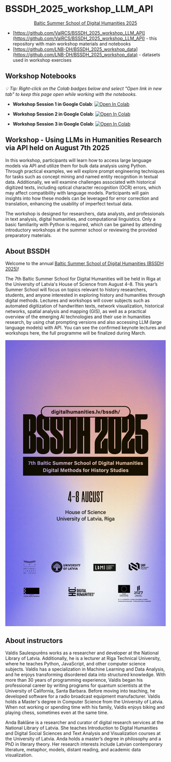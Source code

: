 # BSSDH_2025_workshop_LLM_API

<div style="text-align: center;">

[Baltic Summer School of Digital Humanities 2025](https://www.digitalhumanities.lv/bssdh/2025/about/)

</div>

- [https://github.com/ValRCS/BSSDH_2025_workshop_LLM_API](https://github.com/ValRCS/BSSDH_2025_workshop_LLM_API) - this repository with main workshop materials and notebooks
- [https://github.com/LNB-DH/BSSDH_2025_workshop_data](https://github.com/LNB-DH/BSSDH_2025_workshop_data) - datasets used in workshop exercises

## Workshop Notebooks
*💡 Tip: Right-click on the Colab badges below and select "Open link in new tab" to keep this page open while working with the notebooks.*

- **Workshop Session 1 in Google Colab**: <a href="https://colab.research.google.com/github/ValRCS/BSSDH_2025_workshop_LLM_API/blob/main/notebooks/workshop_session_1.ipynb" target="_blank"><img src="https://colab.research.google.com/assets/colab-badge.svg" alt="Open In Colab"/></a>

- **Workshop Session 2 in Google Colab**: <a href="https://colab.research.google.com/github/ValRCS/BSSDH_2025_workshop_LLM_API/blob/main/notebooks/workshop_session_2.ipynb" target="_blank"><img src="https://colab.research.google.com/assets/colab-badge.svg" alt="Open In Colab"/></a>

- **Workshop Session 3 in Google Colab**: <a href="https://colab.research.google.com/github/ValRCS/BSSDH_2025_workshop_LLM_API/blob/main/notebooks/workshop_session_3.ipynb" target="_blank"><img src="https://colab.research.google.com/assets/colab-badge.svg" alt="Open In Colab"/></a>

## Workshop - Using LLMs in Humanities Research via API held on August 7th 2025

In this workshop, participants will learn how to access large language models via API and utilize them for bulk data analysis using Python. Through practical examples, we will explore prompt engineering techniques for tasks such as concept mining and named entity recognition in textual data. Additionally, we will examine challenges associated with historical digitized texts, including optical character recognition (OCR) errors, which may affect compatibility with language models. Participants will gain insights into how these models can be leveraged for error correction and translation, enhancing the usability of imperfect textual data.

The workshop is designed for researchers, data analysts, and professionals in text analysis, digital humanities, and computational linguistics. Only a basic familiarity with Python is required, which can be gained by attending introductory workshops at the summer school or reviewing the provided preparatory materials.

## About BSSDH

Welcome to the annual [Baltic Summer School of Digital Humanities (BSSDH 2025)](https://www.digitalhumanities.lv/bssdh/2025/about/)!

The 7th Baltic Summer School for Digital Humanities will be held in Riga at the University of Latvia's House of Science from August 4–8. This year’s Summer School will focus on topics relevant to history researchers, students, and anyone interested in exploring history and humanities through digital methods. Lectures and workshops will cover subjects such as automated digitization of handwritten texts, network visualization, historical networks, spatial analysis and mapping (GIS), as well as a practical overview of the emerging AI technologies and their use in humanities research, by using chat prompting versions and also accessing LLM (large language models) with API. You can see the confirmed keynote lectures and workshops here, the full programme will be finalized during March.


![BSSDH2025Poster](https://raw.githubusercontent.com/ValRCS/BSSDH_2025_workshop_LLM_API/refs/heads/main/img/BalticDHforum_IN_1080x1920px-1-1.jpg)

## About instructors

Valdis Saulespurēns works as a researcher and developer at the National Library of Latvia. Additionally, he is a lecturer at Riga Technical University, where he teaches Python, JavaScript, and other computer science subjects. Valdis has a specialization in Machine Learning and Data Analysis, and he enjoys transforming disordered data into structured knowledge. With more than 30 years of programming experience, Valdis began his professional career by writing programs for quantum scientists at the University of California, Santa Barbara. Before moving into teaching, he developed software for a radio broadcast equipment manufacturer. Valdis holds a Master's degree in Computer Science from the University of Latvia. When not working or spending time with his family, Valdis enjoys biking and playing chess, sometimes even at the same time.

Anda Baklāne is a researcher and curator of digital research services at the National Library of Latvia. She teaches Introduction to Digital Humanities and Digital Social Sciences and Text Analysis and Visualization courses at the University of Latvia. Anda holds a master’s degree in philosophy and a PhD in literary theory. Her research interests include Latvian contemporary literature, metaphor, models, distant reading, and academic data visualization.
